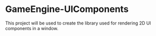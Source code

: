 # GameEngine-UIComponents
This project will be used to create the library used for rendering 2D UI components in a window.
